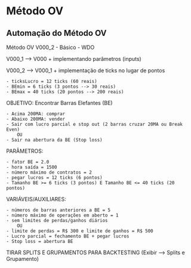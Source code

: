 # Método OV
## Automação do Método OV

Método OV V000_2 - Básico - WDO

V000_1 --> V000 + implementando parâmetros (inputs)

V000_2 --> V000_1 + implementação de ticks no lugar de pontos

	- ticksLucro = 12 ticks (60 reais)
	- BEmin = 6 ticks (3 pontos --> 30 reais)
	- BEmax = 40 ticks (20 pontos --> 200 reais)


OBJETIVO: Encontrar Barras Elefantes (BE)

	- Acima 200MA: comprar
	- Abaixo 200MA: vender
	- Sair com lucro parcial e stop out (2 barras cruzar 20MA ou Break Even)
		OU
	- Sair na abertura da BE (Stop loss)

PARÂMETROS:

	- fator BE = 2.0
	- hora saída = 1500
	- número máximo de contratos = 2
 	- pegar lucros = 12 ticks (6 pontos)
  	- Tamanho BE >= 6 ticks (3 pontos) E Tamanho BE <= 40 ticks (20 pontos)

 VARIÁVEIS/AUXILIARES:

 	- números de barras anteriores a BE = 5
  	- número máximo de operações em aberto = 1
	- sem limites de perdas/ganhos diários
		OU
	- limite de perdas = R$ 300 e limite de ganhos = R$ 500
	- Lucro parcial = fechamento BE + pegar lucros
	- Stop loss = abertura BE

TIRAR SPLITS E GRUPAMENTOS PARA BACKTESTING (Exibir --> Splits e Grupamento)
